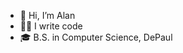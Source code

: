 - 👋 Hi, I’m Alan
- 👨‍💻 I write code
- 🎓 B.S. in Computer Science, DePaul


<!---
astrimbu/astrimbu is a ✨ special ✨ repository because its `README.md` (this file) appears on your GitHub profile.
You can click the Preview link to take a look at your changes.
--->
